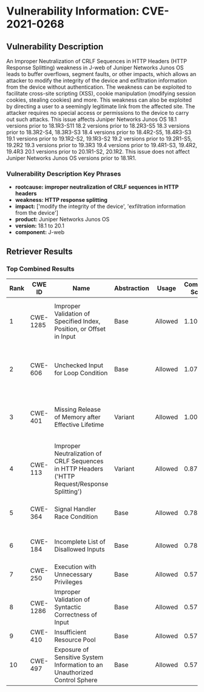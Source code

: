 # Vulnerability Information: CVE-2021-0268

## Vulnerability Description
An Improper Neutralization of CRLF Sequences in HTTP Headers (HTTP Response Splitting) weakness in J-web of Juniper Networks Junos OS leads to buffer overflows, segment faults, or other impacts, which allows an attacker to modify the integrity of the device and exfiltration information from the device without authentication. The weakness can be exploited to facilitate cross-site scripting (XSS), cookie manipulation (modifying session cookies, stealing cookies) and more. This weakness can also be exploited by directing a user to a seemingly legitimate link from the affected site. The attacker requires no special access or permissions to the device to carry out such attacks. This issue affects Juniper Networks Junos OS 18.1 versions prior to 18.1R3-S11 18.2 versions prior to 18.2R3-S5 18.3 versions prior to 18.3R2-S4, 18.3R3-S3 18.4 versions prior to 18.4R2-S5, 18.4R3-S3 19.1 versions prior to 19.1R2-S2, 19.1R3-S2 19.2 versions prior to 19.2R1-S5, 19.2R2 19.3 versions prior to 19.3R3 19.4 versions prior to 19.4R1-S3, 19.4R2, 19.4R3 20.1 versions prior to 20.1R1-S2, 20.1R2. This issue does not affect Juniper Networks Junos OS versions prior to 18.1R1.

### Vulnerability Description Key Phrases
- **rootcause:** **improper neutralization of CRLF sequences in HTTP headers**
- **weakness:** **HTTP response splitting**
- **impact:** ['modify the integrity of the device', 'exfiltration information from the device']
- **product:** Juniper Networks Junos OS
- **version:** 18.1 to 20.1
- **component:** J-web

## Retriever Results

### Top Combined Results

| Rank | CWE ID | Name | Abstraction | Usage | Combined Score | Retrievers | Individual Scores |
|------|--------|------|-------------|-------|---------------|------------|-------------------|
| 1 | CWE-1285 | Improper Validation of Specified Index, Position, or Offset in Input | Base | Allowed | 1.1013 | dense, sparse, graph | dense: 0.634, sparse: 1.000, graph: 0.593 |
| 2 | CWE-606 | Unchecked Input for Loop Condition | Base | Allowed | 1.0749 | dense, sparse, graph | dense: 0.614, sparse: 1.000, graph: 0.547 |
| 3 | CWE-401 | Missing Release of Memory after Effective Lifetime | Variant | Allowed | 1.0022 | dense, sparse, graph | dense: 0.642, sparse: 1.000, graph: 0.538 |
| 4 | CWE-113 | Improper Neutralization of CRLF Sequences in HTTP Headers ('HTTP Request/Response Splitting') | Variant | Allowed | 0.8731 | dense, sparse | dense: 0.747, sparse: 1.000 |
| 5 | CWE-364 | Signal Handler Race Condition | Base | Allowed | 0.7871 | sparse, graph | sparse: 1.000, graph: 0.602 |
| 6 | CWE-184 | Incomplete List of Disallowed Inputs | Base | Allowed | 0.7871 | sparse, graph | sparse: 1.000, graph: 0.602 |
| 7 | CWE-250 | Execution with Unnecessary Privileges | Base | Allowed | 0.5720 | sparse | sparse: 1.000 |
| 8 | CWE-1286 | Improper Validation of Syntactic Correctness of Input | Base | Allowed | 0.5720 | sparse | sparse: 1.000 |
| 9 | CWE-410 | Insufficient Resource Pool | Base | Allowed | 0.5720 | sparse | sparse: 1.000 |
| 10 | CWE-497 | Exposure of Sensitive System Information to an Unauthorized Control Sphere | Base | Allowed | 0.5720 | sparse | sparse: 1.000 |


